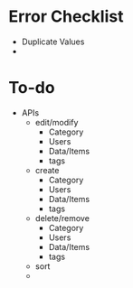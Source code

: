 # Error Checklist
 - Duplicate Values
 - 
# To-do
- APIs
    - edit/modify 
        - Category
        - Users
        - Data/Items
        - tags
    - create
        - Category
        - Users
        - Data/Items
        - tags
    - delete/remove
        - Category
        - Users
        - Data/Items
        - tags
    - sort
    - 